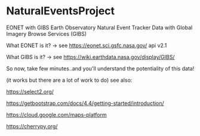 # NaturalEventsProject
EONET with GIBS
Earth Observatory Natural Event Tracker Data with Global Imagery Browse Services (GIBS)

What EONET is it? -> see https://eonet.sci.gsfc.nasa.gov/
api v2.1

What GIBS is it? -> see https://wiki.earthdata.nasa.gov/display/GIBS/

So now, take few minutes..and you'll understand the potentiality of this data!

(it works but there are a lot of work to do)
see also:

https://select2.org/

https://getbootstrap.com/docs/4.4/getting-started/introduction/

https://cloud.google.com/maps-platform

https://cherrypy.org/



